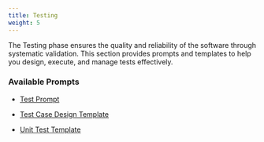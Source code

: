 ```yaml
---
title: Testing
weight: 5
---
```


The Testing phase ensures the quality and reliability of the software through systematic validation. This section provides prompts and templates to help you design, execute, and manage tests effectively.


### Available Prompts









- [Test Prompt](test_prompt_68cbd13fb3127c113adca1ce_20250918_150039/)

- [Test Case Design Template](test_case_design_template_68b968c7a7090f3d152e5aaf_20250911_145737/)
- [Unit Test Template](unit_test_template_68bf0ad5226242c9a1070426_20250911_145737/)
